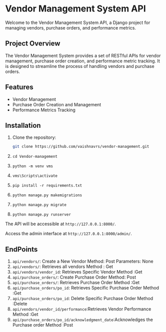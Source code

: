 # Vendor Management System API

Welcome to the Vendor Management System API, a Django project for managing vendors, purchase orders, and performance metrics.

## Project Overview

The Vendor Management System provides a set of RESTful APIs for vendor management, purchase order creation, and performance metric tracking. It is designed to streamline the process of handling vendors and purchase orders.

## Features

- Vendor Management
- Purchase Order Creation and Management
- Performance Metrics Tracking


## Installation

1. Clone the repository:

   ```bash
   git clone https://github.com/vaishnavrs/vendor-management.git

1. `cd Vendor-management`
2. `python -m venv vms`
3. `vms\Scripts\activate`
4. `pip install -r requirements.txt`
5. `python manage.py makemigrations`
6. `python manage.py migrate`
7. `python manage.py runserver`

The API will be accessible at `http://127.0.0.1:8000/`.


Access the admin interface at `http://127.0.0.1:8000/admin/`.

## EndPoints
1. `api/vendors/`: Create a New Vendor
    Method:   Post
    Parameters: None
2.  `api/vendors/`: Retrieves all vendors
    Method :  Get
3.  `api/vendors/vendor_id`: Retrieves Specific Vendor
    Method :Get
4.  `api/purchase_orders/`: Create Purchase Order
    Method: Post
5.  `api/purchase_orders/`: Retrieves Purchase Order
    Method :Get
6.  `api/purchase_orders/po_id`: Retrieves Specific Purchase Order
    Method :Get
7.  `api/purchase_orders/po_id`: Delete Specific Purchase Order
    Method :Delete
8. `api/vendors/vendor_id/performance`:Retrieves Vendor Performance
    Method :Get
8. `api/purchase_orders/po_id/acknowledgment_date`:Acknowledges the Purchase order
    Method :Post
